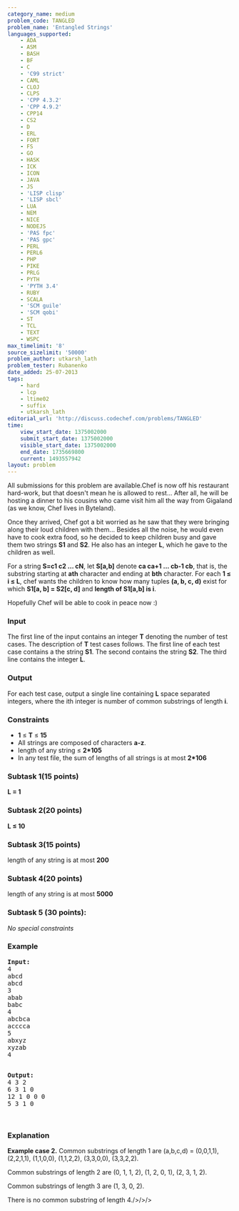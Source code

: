 ```yaml
---
category_name: medium
problem_code: TANGLED
problem_name: 'Entangled Strings'
languages_supported:
    - ADA
    - ASM
    - BASH
    - BF
    - C
    - 'C99 strict'
    - CAML
    - CLOJ
    - CLPS
    - 'CPP 4.3.2'
    - 'CPP 4.9.2'
    - CPP14
    - CS2
    - D
    - ERL
    - FORT
    - FS
    - GO
    - HASK
    - ICK
    - ICON
    - JAVA
    - JS
    - 'LISP clisp'
    - 'LISP sbcl'
    - LUA
    - NEM
    - NICE
    - NODEJS
    - 'PAS fpc'
    - 'PAS gpc'
    - PERL
    - PERL6
    - PHP
    - PIKE
    - PRLG
    - PYTH
    - 'PYTH 3.4'
    - RUBY
    - SCALA
    - 'SCM guile'
    - 'SCM qobi'
    - ST
    - TCL
    - TEXT
    - WSPC
max_timelimit: '8'
source_sizelimit: '50000'
problem_author: utkarsh_lath
problem_tester: Rubanenko‎
date_added: 25-07-2013
tags:
    - hard
    - lcp
    - ltime02
    - suffix
    - utkarsh_lath
editorial_url: 'http://discuss.codechef.com/problems/TANGLED'
time:
    view_start_date: 1375002000
    submit_start_date: 1375002000
    visible_start_date: 1375002000
    end_date: 1735669800
    current: 1493557942
layout: problem
---
```

All submissions for this problem are available.Chef is now off his restaurant hard-work, but that doesn't mean he is allowed to rest... After all, he will be hosting a dinner to his cousins who came visit him all the way from Gigaland (as we know, Chef lives in Byteland).

Once they arrived, Chef got a bit worried as he saw that they were bringing along their loud children with them... Besides all the noise, he would even have to cook extra food, so he decided to keep children busy and gave them two strings **S1** and **S2**. He also has an integer **L**, which he gave to the children as well.

For a string **S=c1 c2 ... cN**, let **S\[a,b\]** denote **ca ca+1 ... cb-1 cb**, that is, the substring starting at **ath** character and ending at **bth** character. For each **1 ≤ i ≤ L**, chef wants the children to know how many tuples **(a, b, c, d)** exist for which **S1\[a, b\] = S2\[c, d\]** and **length of S1\[a,b\] is i**.

Hopefully Chef will be able to cook in peace now :)

### Input

The first line of the input contains an integer **T** denoting the number of test cases. The description of **T** test cases follows.
The first line of each test case contains a the string **S1**. The second contains the string **S2**. The third line contains the integer **L**.

### Output

For each test case, output a single line containing **L** space separated integers, where the ith integer is number of common substrings of length **i**.

### Constraints

- **1** ≤ **T** ≤ **15**
- All strings are composed of characters **a-z**.
- length of any string ≤ **2\*105**
- In any test file, the sum of lengths of all strings is at most **2\*106**

### Subtask 1(15 points)

**L = 1**

### Subtask 2(20 points)

**L ≤ 10**

### Subtask 3(15 points)

length of any string is at most **200**

### Subtask 4(20 points)

length of any string is at most **5000**

### Subtask 5 (30 points): 

 *No special constraints*

### Example

<pre>
<b>Input:</b>
4
abcd
abcd
3
abab
babc
4
abcbca
acccca
5
abxyz
xyzab
4
<p>
<b>Output:</b>
4 3 2
6 3 1 0
12 1 0 0 0
5 3 1 0
</p>
</pre>
### Explanation

**Example case 2.** Common substrings of length 1 are (a,b,c,d) = (0,0,1,1), (2,2,1,1), (1,1,0,0), (1,1,2,2), (3,3,0,0), (3,3,2,2).

Common substrings of length 2 are (0, 1, 1, 2), (1, 2, 0, 1), (2, 3, 1, 2).

Common substrings of length 3 are (1, 3, 0, 2).

There is no common substring of length 4./>/>/>
